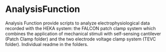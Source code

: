 # AnalysisFunction

Analysis Function provide scripts to analyze electrophysiological data recorded with the HEKA system: the FALCON patch clamp system which combines the application of mechanical stimuli with self-sensing cantilever (Patch Clamp folder) and the two electrode voltage clamp system (TEVC folder). Individual readme in the folders. 
